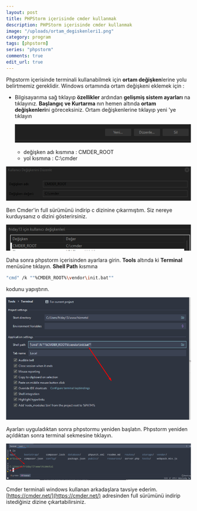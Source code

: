 ```yaml
---
layout: post
title: PHPStorm içerisinde cmder kullanmak
description: PHPStorm içerisinde cmder kullanmak
image: "/uploads/ortam_degiskenleri1.png"
category: program
tags: [phpstorm]
series: "phpstorm"
comments: true
edit_url: true
---
```


Phpstorm içerisinde terminali kullanabilmek için **ortam değişken**lerine yolu belirtmemiz gereklidir. Windows ortamında ortam değişkeni eklemek için :
 <!-- excerpt separator -->
-   Bilgisayarıma sağ tıklayıp  **özellikler** ardından  **gelişmiş sistem ayarları** na tıklayınız.
    **Başlangıç ve Kurtarma**  nın hemen altında  **ortam değişkenleri**ni göreceksiniz. Ortam değişkenlerine tıklayıp yeni 'ye tıklayın

    ![ortam_degiskenleri_windows10](/uploads/ortam_degiskenleri1.png)

	-   değişken adı kısmına : CMDER_ROOT
	-   yol kısmına : C:\cmder

![ortam_degiskenleri_windows10](/uploads/ortam_degiskenleri3.png)

Ben Cmder'in full sürümünü indirip c dizinine çıkarmıştım. Siz nereye kurduysanız o dizini gösterirsiniz.

![ortam_degiskenleri_windows10](/uploads/ortam_degiskenleri2.png)

Daha sonra phpstorm içerisinden ayarlara girin. **Tools** altında ki **Terminal** menüsüne tıklayın. **Shell Path** kısmına
```sh
"cmd" /k ""%CMDER_ROOT%\vendor\init.bat""
```
kodunu yapıştırın.

![phpstorm_cmder_full](/uploads/phpstorm_terminal.png)

Ayarları uyguladıktan sonra phpstormu yeniden başlatın. Phpstorm yeniden açıldıktan sonra terminal sekmesine tıklayın.

![phpstorm_cmder_full](/uploads/phpstorm_terminal2.png)

Cmder terminali windows kullanan arkadaşlara tavsiye ederim. [https://cmder.net/](https://cmder.net/) adresinden full sürümünü indirip istediğiniz dizine çıkartabilirsiniz.
